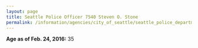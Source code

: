 ```yaml
---
layout: page
title: Seattle Police Officer 7540 Steven O. Stone
permalink: /information/agencies/city_of_seattle/seattle_police_department/copbook/7540/
---
```


**Age as of Feb. 24, 2016:** 35
